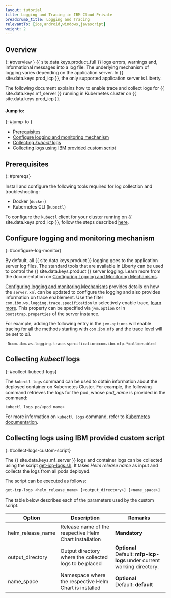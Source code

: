 ```yaml
---
layout: tutorial
title: Logging and Tracing in IBM Cloud Private
breadcrumb_title: Logging and Tracing
relevantTo: [ios,android,windows,javascript]
weight: 2
---
```

<!-- NLS_CHARSET=UTF-8 -->
## Overview
{: #overview }
{{ site.data.keys.product_full }} logs errors, warnings and, informational messages into a log file. The underlying mechanism of logging varies depending on the application server. In {{ site.data.keys.prod_icp }}, the only supported application server is Liberty.

The following document explains how to enable trace and collect logs for {{ site.data.keys.mf_server }} running in Kubernetes cluster on {{ site.data.keys.prod_icp }}.


#### Jump to:
{: #jump-to }
* [Prerequisites](#prereqs)
* [Configure logging and monitoring mechanism](#configure-log-monitor)
* [Collecting *kubectl* logs](#collect-kubectl-logs)
* [Collecting logs using IBM provided custom script](#collect-logs-custom-script)


## Prerequisites
{: #prereqs}

Install and configure the following tools required for log collection and troubleshooting:
* Docker (`docker`)
* Kubernetes CLI (`kubectl`)

To configure the `kubectl` client for your cluster running on {{ site.data.keys.prod_icp }}, follow the steps described [here](https://www.ibm.com/support/knowledgecenter/en/SSBS6K_2.1.0/manage_cluster/cfc_cli.html).


## Configure logging and monitoring mechanism
{: #configure-log-monitor}

By default, all {{ site.data.keys.product }} logging goes to the application server log files. The standard tools that are available in Liberty can be used to control the {{ site.data.keys.product }} server logging. Learn more from the documentation on [Configuring Logging and Monitoring Mechanisms](https://www.ibm.com/support/knowledgecenter/en/SSHS8R_8.0.0/com.ibm.worklight.installconfig.doc/admin/r_logging_and_monitoring_mechanisms.html).

[Configuring logging and monitoring Mechanisms](https://www.ibm.com/support/knowledgecenter/en/SSHS8R_8.0.0/com.ibm.worklight.installconfig.doc/admin/r_logging_and_monitoring_mechanisms.html) provides details on how the `server.xml` can be updated to configure the logging and also provides information on trace enablement. Use the filter `com.ibm.ws.logging.trace.specification` to selectively enable trace, [learn more](https://www.ibm.com/support/knowledgecenter/en/SSEQTP_8.5.5/com.ibm.websphere.wlp.doc/ae/rwlp_logging.html). This property can be specified via `jvm.option` or in `bootstrap.properties` of the server instance.

For example, adding the following entry in the `jvm.options` will enable tracing for all the methods starting with `com.ibm.mfp` and the trace level will be set to *all*.
```
-Dcom.ibm.ws.logging.trace.specification=com.ibm.mfp.*=all=enabled
```

## Collecting *kubectl* logs
{: #collect-kubectl-logs}

The `kubectl logs` command can be used to obtain information about the deployed container on Kubernetes Cluster. For example, the following command retrieves the logs for the pod, whose *pod_name* is provided in the command:

```bash
kubectl logs po/<pod_name>
```
For more information on `kubectl logs` command, refer to [Kubernetes documentation](https://kubernetes-v1-4.github.io/docs/user-guide/kubectl/kubectl_logs/).

## Collecting logs using IBM provided custom script
{: #collect-logs-custom-script}

The {{ site.data.keys.mf_server }} logs and container logs can be collected using the script [get-icp-logs.sh](get-icp-logs.sh). It takes *Helm release name* as input and collects the logs from all pods deployed.

The script can be executed as follows:
```bash
get-icp-logs <helm_release_name> [<output_directory>] [<name_space>]
```
The table below describes each of the parameters used by the custom script.

| Option | Description | Remarks |
|--------|-------------|---------|
| helm_release_name | Release name of the respective Helm Chart installation | **Mandatory** |
| output_directory | Output directory where the collected logs to be placed | **Optional**<br/>Default: **mfp-icp-logs** under current working directory. |
| name_space | Namespace where the respective Helm Chart is installed | **Optional**<br/>Default: **default** |
